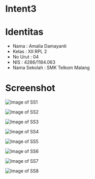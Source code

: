 # Intent3

# Identitas

* Nama : Amalia Damayanti
* Kelas : XII RPL 2
* No Urut : 04
* NIS : 4286/1184.063
* Nama Sekolah : SMK Telkom Malang



# Screenshot

![Image of SS1](http://imageshack.com/a/img922/1500/aP3D6n.png)

![Image of SS2](http://imageshack.com/a/img923/5639/hn8X2C.png)

![Image of SS3](http://imageshack.com/a/img921/142/RAiykN.png)

![Image of SS4](http://imageshack.com/a/img921/8925/qvhta7.png)

![Image of SS5](http://imageshack.com/a/img921/8291/mjFpXc.png)

![Image of SS6](http://imageshack.com/a/img922/7595/Vkr9pn.png)

![Image of SS7](http://imageshack.com/a/img921/8800/ttIo2h.png)

![Image of SS8](http://imageshack.com/a/img922/3091/qGzyhV.png)
